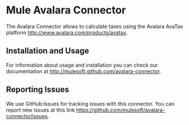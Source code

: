 Mule Avalara Connector
=========================

The Avalara Connector allows to calculate taxes using the Avalara AvaTax platform http://www.avalara.com/products/avatax. 

Installation and Usage
----------------------

For information about usage and installation you can check our documentation at http://mulesoft.github.com/avalara-connector.

Reporting Issues
----------------

We use GitHub:Issues for tracking issues with this connector. You can report new issues at this link https://github.com/mulesoft/avalara-connector/issues.

